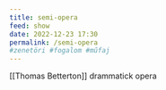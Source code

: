 ```yaml
---
title: semi-opera
feed: show
date: 2022-12-23 17:30
permalink: /semi-opera
#zenetöri #fogalom #műfaj
---
```

[[Thomas Betterton]]
drammatick opera